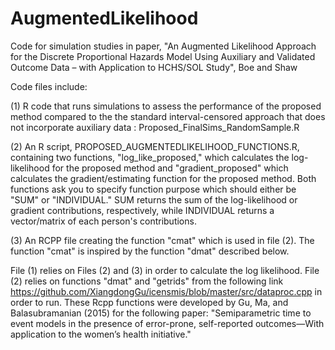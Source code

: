# AugmentedLikelihood
Code for simulation studies in paper, "An Augmented Likelihood Approach for the Discrete Proportional Hazards Model Using Auxiliary and Validated Outcome Data – with Application to HCHS/SOL Study", Boe and Shaw

Code files include:

(1) R code that runs simulations to assess the performance of the proposed method compared to the the standard interval-censored approach that does not incorporate auxiliary data : Proposed_FinalSims_RandomSample.R

(2) An R script, PROPOSED_AUGMENTEDLIKELIHOOD_FUNCTIONS.R, containing two functions, "log_like_proposed," which calculates the log-likelihood for the proposed method and "gradient_proposed" which calculates the gradient/estimating function for the proposed method. Both functions ask you to specify function purpose which should either be "SUM" or "INDIVIDUAL." SUM returns the sum of the log-likelihood or gradient contributions, respectively, while INDIVIDUAL returns a vector/matrix of each person's contributions.

(3) An RCPP file creating the function "cmat" which is used in file (2). The function "cmat" is inspired by the function "dmat" described below.

File (1) relies on Files (2) and (3) in order to calculate the log likelihood. File (2) relies on functions "dmat" and "getrids" from the following link https://github.com/XiangdongGu/icensmis/blob/master/src/dataproc.cpp in order to run. These Rcpp functions were developed by Gu, Ma, and Balasubramanian (2015) for the following paper: "Semiparametric time to event models in the presence of error-prone, self-reported outcomes—With application to the women’s health initiative."
